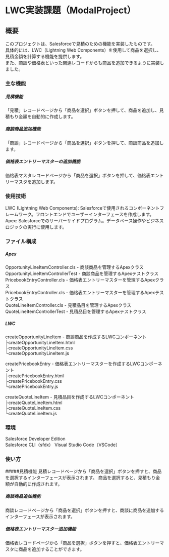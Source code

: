 # LWC実装課題（ModalProject）

## 概要
このプロジェクトは、Salesforceで見積のための機能を実装したものです。  
具体的には、LWC（Lightning Web Components）を使用して商品を選択し、見積金額を計算する機能を提供します。  
また、商談や価格表といった関連レコードからも商品を追加できるように実装しました。

### 主な機能
##### 見積機能
「見積」レコードページから「商品を選択」ボタンを押して、商品を追加し、見積もり金額を自動的に作成します。

##### 商談商品追加機能
「商談」レコードページから「商品を選択」ボタンを押して、商談商品を追加します。

##### 価格表エントリーマスターの追加機能
価格表マスタレコードページから「商品を選択」ボタンを押して、価格表エントリーマスタを追加します。

### 使用技術
LWC (Lightning Web Components): Salesforceで使用されるコンポーネントフレームワーク。フロントエンドでユーザーインターフェースを作成します。
Apex: Salesforceでのサーバーサイドプログラム。データベース操作やビジネスロジックの実行に使用します。

### ファイル構成
##### Apex
OpportunityLineItemController.cls - 商談商品を管理するApexクラス  
OpportunityLineItemControllerTest  - 商談商品を管理するApexテストクラス  
PricebookEntryController.cls - 価格表エントリーマスターを管理するApexクラス  
PricebookEntryController.cls - 価格表エントリーマスターを管理するApexテストクラス  
QuoteLineItemController.cls - 見積品目を管理するApexクラス  
QuoteLineItemControllerTest - 見積品目を管理するApexテストクラス  

##### LWC
createOpportunityLineItem - 商談商品を作成するLWCコンポーネント  
├createOpportunityLineItem.html  
├createOpportunityLineItem.css  
└createOpportunityLineItem.js  

createPricebookEntry - 価格表エントリーマスターを作成するLWCコンポーネント  
├createPricebookEntry.html  
├createPricebookEntry.css  
└createPricebookEntry.js  

createQuoteLineItem - 見積品目を作成するLWCコンポーネント  
├createQuoteLineItem.html  
├createQuoteLineItem.css  
└createQuoteLineItem.js  

### 環境
Salesforce Developer Edition  
Salesforce CLI（sfdx）
Visual Studio Code（VSCode）

### 使い方
#####見積機能
見積レコードページから「商品を選択」ボタンを押すと、商品を選択するインターフェースが表示されます。
商品を選択すると、見積もり金額が自動的に作成されます。

##### 商談商品追加機能
商談レコードページから「商品を選択」ボタンを押すと、商談に商品を追加するインターフェースが表示されます。

##### 価格表エントリーマスター追加機能
価格表レコードページから「商品を選択」ボタンを押すと、価格表エントリーマスタに商品を追加することができます。
